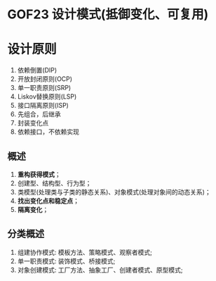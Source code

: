 # GOF23 设计模式(抵御变化、可复用)

# 设计原则
1) 依赖倒置(DIP)
2) 开放封闭原则(OCP)
3) 单一职责原则(SRP)
4) Liskov替换原则(LSP)
5) 接口隔离原则(ISP)
6) 先组合，后继承
7) 封装变化点
8) 依赖接口，不依赖实现

## 概述
1) **重构获得模式**；
2) 创建型、结构型、行为型；
3) 类模型(处理类与子类的静态关系)、对象模式(处理对象间的动态关系)；
4) **找出变化点和稳定点**；
5) **隔离变化**；

## 分类概述
1) 组建协作模式: 模板方法、策略模式、观察者模式;
2) 单一职责模式: 装饰模式、桥接模式;
3) 对象创建模式: 工厂方法、抽象工厂、创建者模式、原型模式;

